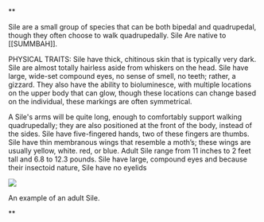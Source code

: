 **

Sile are a small group of species that can be both bipedal and quadrupedal, though they often choose to walk quadrupedally. Sile Are native to [[SUMMBAH]].


PHYSICAL TRAITS: Sile have thick, chitinous skin that is typically very dark. Sile are almost totally hairless aside from whiskers on the head. Sile have large, wide-set compound eyes, no sense of smell, no teeth; rather, a gizzard. They also have the ability to bioluminesce, with multiple locations on the upper body that can glow, though these locations can change based on the individual, these markings are often symmetrical. 

A Sile's arms will be quite long, enough to comfortably support walking quadrupedally; they are also positioned at the front of the body, instead of the sides. Sile have five-fingered hands, two of these fingers are thumbs. Sile have thin membranous wings that resemble a moth’s; these wings are usually yellow, white. red, or blue. Adult Sile range from 11 inches to 2 feet tall and 6.8 to 12.3 pounds. Sile have large, compound eyes and because their insectoid nature, Sile have no eyelids

![](https://lh4.googleusercontent.com/ik-Dq0EaJpIVeqGUvEazx_S99yLQlcL5qap3DP02RDZwAbPLVw6JZEQWQwIFjs7rqKnT-kgYE8goNE8f96ikV6Qy620FSiWPp-92BMD2Xbiea3O0wv5Tm-eUkCCfw5vbimkE106dOzHE8RvVcnfdGNQ)

An example of an adult Sile.

**